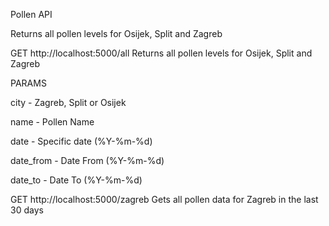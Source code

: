 Pollen API

Returns all pollen levels for Osijek, Split and Zagreb

GET http://localhost:5000/all Returns all pollen levels for Osijek, Split and Zagreb

PARAMS

city - Zagreb, Split or Osijek

name - Pollen Name

date - Specific date (%Y-%m-%d)

date_from -  Date From (%Y-%m-%d)

date_to  - Date To (%Y-%m-%d)


GET http://localhost:5000/zagreb Gets all pollen data for Zagreb in the last 30 days

